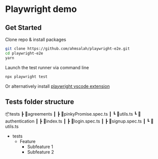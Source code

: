 # Playwright demo

## Get Started

Clone repo & install packages

```sh
git clone https://github.com/ahmsalah/playwright-e2e.git
cd playwright-e2e
yarn
```

Launch the test runner via command line

```sh
npx playwright test
```

Or alternatively install [playwright vscode extension](https://marketplace.visualstudio.com/items?itemName=ms-playwright.playwright)

## Tests folder structure

📦tests
┣ 📂agreements
┃ ┣ 📜pinkyPromise.spec.ts
┃ ┗ 📜utils.ts
┗ 📂authentication
┃ ┣ 📜index.ts
┃ ┣ 📜login.spec.ts
┃ ┣ 📜signup.spec.ts
┃ ┗ 📜utils.ts

- tests
  - Feature
    - Subfeature 1
    - Subfeature 2
